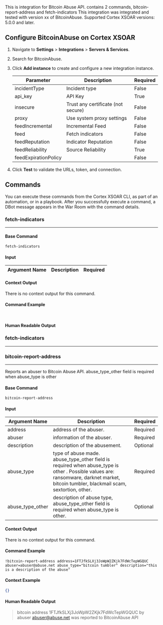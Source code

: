 This is integration for Bitcoin Abuse API. contains 2 commands, bitcoin-report-address and fetch-indicators
This integration was integrated and tested with version xx of BitcoinAbuse.
Supported Cortex XSOAR versions: 5.0.0 and later.

## Configure BitcoinAbuse on Cortex XSOAR

1. Navigate to **Settings** > **Integrations** > **Servers & Services**.
2. Search for BitcoinAbuse.
3. Click **Add instance** to create and configure a new integration instance.

    | **Parameter** | **Description** | **Required** |
    | --- | --- | --- |
    | incidentType | Incident type | False |
    | api_key | API Key | True |
    | insecure | Trust any certificate \(not secure\) | False |
    | proxy | Use system proxy settings | False |
    | feedIncremental | Incremental Feed | False |
    | feed | Fetch indicators | False |
    | feedReputation | Indicator Reputation | False |
    | feedReliability | Source Reliability | True |
    | feedExpirationPolicy |  | False |

4. Click **Test** to validate the URLs, token, and connection.
## Commands
You can execute these commands from the Cortex XSOAR CLI, as part of an automation, or in a playbook.
After you successfully execute a command, a DBot message appears in the War Room with the command details.
### fetch-indicators
***
 


#### Base Command

`fetch-indicators`
#### Input

| **Argument Name** | **Description** | **Required** |
| --- | --- | --- |


#### Context Output

There is no context output for this command.

#### Command Example
``` ```

#### Human Readable Output

### fetch-indicators
***

### bitcoin-report-address
***
Reports an abuser to Bitcoin Abuse API. abuse_type_other field is required when abuse_type is other


#### Base Command

`bitcoin-report-address`
#### Input

| **Argument Name** | **Description** | **Required** |
| --- | --- | --- |
| address | address of the abuser. | Required | 
| abuser | information of the abuser. | Required | 
| description | description of the abusement. | Optional | 
| abuse_type | type of abuse made. abuse_type_other field is required when abuse_type is other . Possible values are: ransomware, darknet market, bitcoin tumbler, blackmail scam, sextortion, other. | Required | 
| abuse_type_other | description of abuse type, abuse_type_other field is required when abuse_type is other. | Optional | 


#### Context Output

There is no context output for this command.

#### Command Example
```!bitcoin-report-address address=1FTJfkSLXj3JoWpW2ZKjk7FdWcTepWGQUC abuser=abuser@abuse.net abuse_type="bitcoin tumbler" description="this is a description of the abuse"```

#### Context Example
```json
{}
```

#### Human Readable Output

>bitcoin address 1FTJfkSLXj3JoWpW2ZKjk7FdWcTepWGQUC by abuser abuser@abuse.net was reported to BitcoinAbuse API
